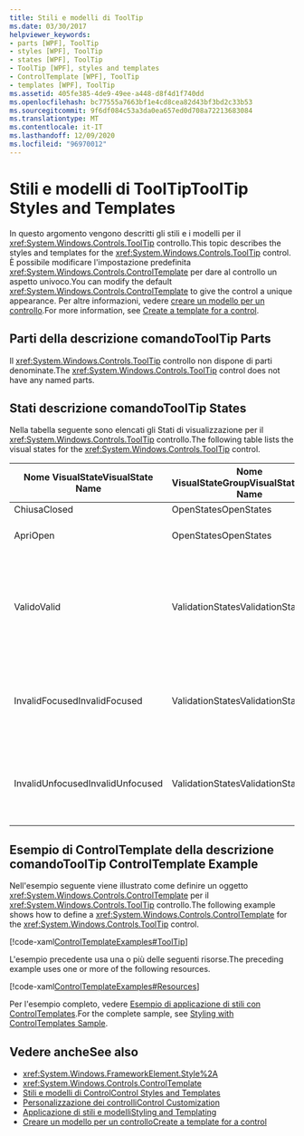 ```yaml
---
title: Stili e modelli di ToolTip
ms.date: 03/30/2017
helpviewer_keywords:
- parts [WPF], ToolTip
- styles [WPF], ToolTip
- states [WPF], ToolTip
- ToolTip [WPF], styles and templates
- ControlTemplate [WPF], ToolTip
- templates [WPF], ToolTip
ms.assetid: 405fe385-4de9-49ee-a448-d8f4d1f740dd
ms.openlocfilehash: bc77555a7663bf1e4cd8cea82d43bf3bd2c33b53
ms.sourcegitcommit: 9f6df084c53a3da0ea657ed0d708a72213683084
ms.translationtype: MT
ms.contentlocale: it-IT
ms.lasthandoff: 12/09/2020
ms.locfileid: "96970012"
---
```

# <a name="tooltip-styles-and-templates"></a><span data-ttu-id="7f8c0-102">Stili e modelli di ToolTip</span><span class="sxs-lookup"><span data-stu-id="7f8c0-102">ToolTip Styles and Templates</span></span>
<span data-ttu-id="7f8c0-103">In questo argomento vengono descritti gli stili e i modelli per il <xref:System.Windows.Controls.ToolTip> controllo.</span><span class="sxs-lookup"><span data-stu-id="7f8c0-103">This topic describes the styles and templates for the <xref:System.Windows.Controls.ToolTip> control.</span></span> <span data-ttu-id="7f8c0-104">È possibile modificare l'impostazione predefinita <xref:System.Windows.Controls.ControlTemplate> per dare al controllo un aspetto univoco.</span><span class="sxs-lookup"><span data-stu-id="7f8c0-104">You can modify the default <xref:System.Windows.Controls.ControlTemplate> to give the control a unique appearance.</span></span> <span data-ttu-id="7f8c0-105">Per altre informazioni, vedere [creare un modello per un controllo](/dotnet/desktop-wpf/themes/how-to-create-apply-template).</span><span class="sxs-lookup"><span data-stu-id="7f8c0-105">For more information, see [Create a template for a control](/dotnet/desktop-wpf/themes/how-to-create-apply-template).</span></span>  
  
## <a name="tooltip-parts"></a><span data-ttu-id="7f8c0-106">Parti della descrizione comando</span><span class="sxs-lookup"><span data-stu-id="7f8c0-106">ToolTip Parts</span></span>  
 <span data-ttu-id="7f8c0-107">Il <xref:System.Windows.Controls.ToolTip> controllo non dispone di parti denominate.</span><span class="sxs-lookup"><span data-stu-id="7f8c0-107">The <xref:System.Windows.Controls.ToolTip> control does not have any named parts.</span></span>  
  
## <a name="tooltip-states"></a><span data-ttu-id="7f8c0-108">Stati descrizione comando</span><span class="sxs-lookup"><span data-stu-id="7f8c0-108">ToolTip States</span></span>  
 <span data-ttu-id="7f8c0-109">Nella tabella seguente sono elencati gli Stati di visualizzazione per il <xref:System.Windows.Controls.ToolTip> controllo.</span><span class="sxs-lookup"><span data-stu-id="7f8c0-109">The following table lists the visual states for the <xref:System.Windows.Controls.ToolTip> control.</span></span>  
  
|<span data-ttu-id="7f8c0-110">Nome VisualState</span><span class="sxs-lookup"><span data-stu-id="7f8c0-110">VisualState Name</span></span>|<span data-ttu-id="7f8c0-111">Nome VisualStateGroup</span><span class="sxs-lookup"><span data-stu-id="7f8c0-111">VisualStateGroup Name</span></span>|<span data-ttu-id="7f8c0-112">Descrizione</span><span class="sxs-lookup"><span data-stu-id="7f8c0-112">Description</span></span>|  
|-|-|-|  
|<span data-ttu-id="7f8c0-113">Chiusa</span><span class="sxs-lookup"><span data-stu-id="7f8c0-113">Closed</span></span>|<span data-ttu-id="7f8c0-114">OpenStates</span><span class="sxs-lookup"><span data-stu-id="7f8c0-114">OpenStates</span></span>|<span data-ttu-id="7f8c0-115">Lo stato predefinito.</span><span class="sxs-lookup"><span data-stu-id="7f8c0-115">The default state.</span></span>|  
|<span data-ttu-id="7f8c0-116">Apri</span><span class="sxs-lookup"><span data-stu-id="7f8c0-116">Open</span></span>|<span data-ttu-id="7f8c0-117">OpenStates</span><span class="sxs-lookup"><span data-stu-id="7f8c0-117">OpenStates</span></span>|<span data-ttu-id="7f8c0-118">L'oggetto <xref:System.Windows.Controls.ToolTip> è visibile.</span><span class="sxs-lookup"><span data-stu-id="7f8c0-118">The <xref:System.Windows.Controls.ToolTip> is visible.</span></span>|  
|<span data-ttu-id="7f8c0-119">Valido</span><span class="sxs-lookup"><span data-stu-id="7f8c0-119">Valid</span></span>|<span data-ttu-id="7f8c0-120">ValidationStates</span><span class="sxs-lookup"><span data-stu-id="7f8c0-120">ValidationStates</span></span>|<span data-ttu-id="7f8c0-121">Il controllo Usa la <xref:System.Windows.Controls.Validation> classe e la <xref:System.Windows.Controls.Validation.HasError%2A?displayProperty=nameWithType> proprietà associata è `false` .</span><span class="sxs-lookup"><span data-stu-id="7f8c0-121">The control uses the <xref:System.Windows.Controls.Validation> class and the <xref:System.Windows.Controls.Validation.HasError%2A?displayProperty=nameWithType> attached property is `false`.</span></span>|  
|<span data-ttu-id="7f8c0-122">InvalidFocused</span><span class="sxs-lookup"><span data-stu-id="7f8c0-122">InvalidFocused</span></span>|<span data-ttu-id="7f8c0-123">ValidationStates</span><span class="sxs-lookup"><span data-stu-id="7f8c0-123">ValidationStates</span></span>|<span data-ttu-id="7f8c0-124">Il <xref:System.Windows.Controls.Validation.HasError%2A?displayProperty=nameWithType> controllo ha lo stato attivo per la proprietà associata `true` .</span><span class="sxs-lookup"><span data-stu-id="7f8c0-124">The <xref:System.Windows.Controls.Validation.HasError%2A?displayProperty=nameWithType> attached property is `true` has the control has focus.</span></span>|  
|<span data-ttu-id="7f8c0-125">InvalidUnfocused</span><span class="sxs-lookup"><span data-stu-id="7f8c0-125">InvalidUnfocused</span></span>|<span data-ttu-id="7f8c0-126">ValidationStates</span><span class="sxs-lookup"><span data-stu-id="7f8c0-126">ValidationStates</span></span>|<span data-ttu-id="7f8c0-127">Il controllo non ha lo <xref:System.Windows.Controls.Validation.HasError%2A?displayProperty=nameWithType> stato attivo per la proprietà associata `true` .</span><span class="sxs-lookup"><span data-stu-id="7f8c0-127">The <xref:System.Windows.Controls.Validation.HasError%2A?displayProperty=nameWithType> attached property is `true` has the control does not have focus.</span></span>|  
  
## <a name="tooltip-controltemplate-example"></a><span data-ttu-id="7f8c0-128">Esempio di ControlTemplate della descrizione comando</span><span class="sxs-lookup"><span data-stu-id="7f8c0-128">ToolTip ControlTemplate Example</span></span>  
 <span data-ttu-id="7f8c0-129">Nell'esempio seguente viene illustrato come definire un oggetto <xref:System.Windows.Controls.ControlTemplate> per il <xref:System.Windows.Controls.ToolTip> controllo.</span><span class="sxs-lookup"><span data-stu-id="7f8c0-129">The following example shows how to define a <xref:System.Windows.Controls.ControlTemplate> for the <xref:System.Windows.Controls.ToolTip> control.</span></span>  
  
 [!code-xaml[ControlTemplateExamples#ToolTip](~/samples/snippets/csharp/VS_Snippets_Wpf/ControlTemplateExamples/CS/resources/tooltip.xaml#tooltip)]  
  
 <span data-ttu-id="7f8c0-130">L'esempio precedente usa una o più delle seguenti risorse.</span><span class="sxs-lookup"><span data-stu-id="7f8c0-130">The preceding example uses one or more of the following resources.</span></span>  
  
 [!code-xaml[ControlTemplateExamples#Resources](~/samples/snippets/csharp/VS_Snippets_Wpf/ControlTemplateExamples/CS/resources/shared.xaml#resources)]  
  
 <span data-ttu-id="7f8c0-131">Per l'esempio completo, vedere [Esempio di applicazione di stili con ControlTemplates](https://github.com/Microsoft/WPF-Samples/tree/master/Styles%20&%20Templates/IntroToStylingAndTemplating).</span><span class="sxs-lookup"><span data-stu-id="7f8c0-131">For the complete sample, see [Styling with ControlTemplates Sample](https://github.com/Microsoft/WPF-Samples/tree/master/Styles%20&%20Templates/IntroToStylingAndTemplating).</span></span>  
  
## <a name="see-also"></a><span data-ttu-id="7f8c0-132">Vedere anche</span><span class="sxs-lookup"><span data-stu-id="7f8c0-132">See also</span></span>

- <xref:System.Windows.FrameworkElement.Style%2A>
- <xref:System.Windows.Controls.ControlTemplate>
- [<span data-ttu-id="7f8c0-133">Stili e modelli di Control</span><span class="sxs-lookup"><span data-stu-id="7f8c0-133">Control Styles and Templates</span></span>](control-styles-and-templates.md)
- [<span data-ttu-id="7f8c0-134">Personalizzazione dei controlli</span><span class="sxs-lookup"><span data-stu-id="7f8c0-134">Control Customization</span></span>](control-customization.md)
- [<span data-ttu-id="7f8c0-135">Applicazione di stili e modelli</span><span class="sxs-lookup"><span data-stu-id="7f8c0-135">Styling and Templating</span></span>](/dotnet/desktop-wpf/fundamentals/styles-templates-overview)
- [<span data-ttu-id="7f8c0-136">Creare un modello per un controllo</span><span class="sxs-lookup"><span data-stu-id="7f8c0-136">Create a template for a control</span></span>](/dotnet/desktop-wpf/themes/how-to-create-apply-template)

